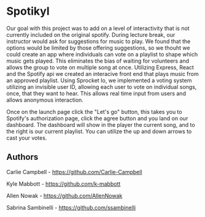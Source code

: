 # Spotikyl #

Our goal with this project was to add on a level of interactivity that is not currently included on the original spotify.  During lecture break, our instructor would ask for suggestions for music to play.  We found that the options would be limited by those offering suggestions, so we thouht we could create an app where individuals can vote on a playlist to shape which music gets played.  This eliminates the bias of waiting for volunteers and allows the group to vote on multiple song at once. Utilizing Express, React and the Spotify api we created an interacive front end that plays music from an approved playlist. Using Sprocket Io, we implemented a voting system utilizing an invisible user ID, allowing each user to vote on individual songs, once, that they want to hear.  This allows real time input from users and allows anonymous interaction.

Once on the launch page click the "Let's go" button, this takes you to Spotify's authorization page, click the agree button and you land on our dashboard.  The dashboard will show in the player the current song, and to the right is our current playlist.  You can utilize the up and down arrows to cast your votes.



## Authors
Carlie Campbell - https://github.com/Carlie-Campbell

Kyle Mabbott - https://github.com/k-mabbott

Allen Nowak - https://github.com/AllenNowak

Sabrina Sambinelli - https://github.com/ssambinelli
